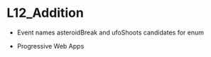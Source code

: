 # L12_Addition

- Event names asteroidBreak and ufoShoots candidates for enum

- Progressive Web Apps
